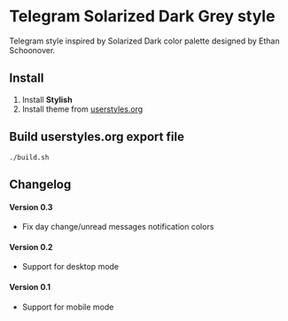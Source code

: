 # Telegram Solarized Dark Grey style

Telegram style inspired by Solarized Dark color palette designed by Ethan
Schoonover.

## Install

1. Install **Stylish**
2. Install theme from
   [userstyles.org](https://userstyles.org/styles/125669/telegram-solarized-dark-grey)

## Build userstyles.org export file

``` ./build.sh ```

## Changelog

#### Version 0.3
* Fix day change/unread messages notification colors

#### Version 0.2
* Support for desktop mode

#### Version 0.1
* Support for mobile mode
